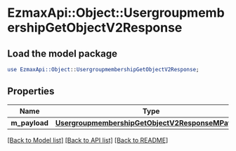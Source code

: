 # EzmaxApi::Object::UsergroupmembershipGetObjectV2Response

## Load the model package
```perl
use EzmaxApi::Object::UsergroupmembershipGetObjectV2Response;
```

## Properties
Name | Type | Description | Notes
------------ | ------------- | ------------- | -------------
**m_payload** | [**UsergroupmembershipGetObjectV2ResponseMPayload**](UsergroupmembershipGetObjectV2ResponseMPayload.md) |  | 

[[Back to Model list]](../README.md#documentation-for-models) [[Back to API list]](../README.md#documentation-for-api-endpoints) [[Back to README]](../README.md)


